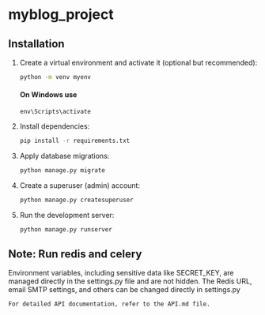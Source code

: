 ﻿# myblog_project


## Installation

1. Create a virtual environment and activate it (optional but recommended):

    ```bash
    python -m venv myenv
    ```
    #### On Windows use
   `env\Scripts\activate`
    
2. Install dependencies:

    ```bash
    pip install -r requirements.txt
    ```

3. Apply database migrations:

    ```bash
    python manage.py migrate
    ```

4. Create a superuser (admin) account:

    ```bash
    python manage.py createsuperuser
    ```

5. Run the development server:

    ```bash
    python manage.py runserver
    ```

## Note: Run redis and celery

Environment variables, including sensitive data like SECRET_KEY, are managed directly in the settings.py file and are not hidden. The Redis URL, email SMTP settings, and others can be changed directly in settings.py

`For detailed API documentation, refer to the API.md file.`

